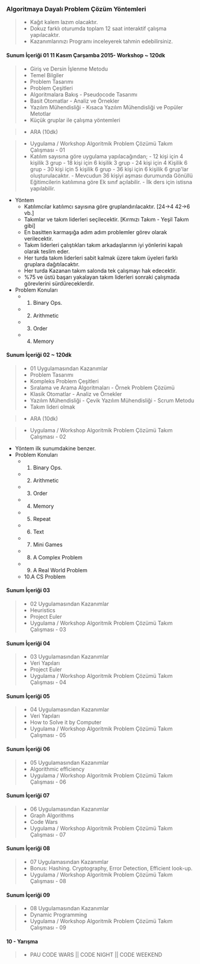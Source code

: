 ### Algoritmaya Dayalı Problem Çözüm Yöntemleri
> * Kağıt kalem lazım olacaktır.
> * Dokuz farklı oturumda toplam 12 saat interaktif çalışma yapılacaktır.
> * Kazanımlarınızı Programı inceleyerek tahmin edebilirsiniz.

#### Sunum İçeriği 01  11 Kasım Çarşamba 2015- Workshop ~ 120dk
> * Giriş ve Dersin İşlenme Metodu
> * Temel Bilgiler
> * Problem Tasarımı
> * Problem Çeşitleri
> * Algoritmalara Bakış
    - Pseudocode Tasarımı
> * Basit Otomatlar
    - Analiz ve Örnekler
> * Yazılım Mühendisliği
    - Kısaca Yazılım Mühendisliği ve Popüler Metotlar
> * Küçük gruplar ile çalışma yöntemleri

> * ARA (10dk)

> * Uygulama / Workshop  Algoritmik Problem Çözümü Takım Çalışması - 01
> * Katılım sayısına göre uygulama yapılacağından;
    - 12 kişi için 4 kişilik 3 grup
    - 18 kişi için 6 kişilik 3 grup
    - 24 kişi için 4 Kişilik 6 grup
    - 30 kişi için 5 kişilik 6 grup
    - 36 kişi için 6 kişilik 6 grup'lar oluşturulacaktır.
    - Mevcudun 36 kişiyi aşması durumunda Gönüllü Eğitimcilerin katılımına göre Ek sınıf açılabilir.
    - İlk ders için istisna yapılabilir.
  * Yöntem
    - Katılımcılar katılımcı sayısına göre gruplandırılacaktır. [24->4 42->6 vb.]
    - Takımlar ve takım liderleri seçilecektir. [Kırmızı Takım - Yeşil Takım gibi]
    - En basitten karmaşığa adım adım problemler görev olarak verilecektir.
    - Takım liderleri çalıştıkları takım arkadaşlarının iyi yönlerini kapalı olarak teslim eder.
    - Her turda takım liderleri sabit kalmak üzere takım üyeleri farklı gruplara dağıtılacaktır.
    - Her turda Kazanan takım salonda tek çalışmayı hak edecektir.
    - %75 ve üstü başarı yakalayan takım liderleri sonraki çalışmada görevlerini sürdüreceklerdir.
  * Problem Konuları
    - 1. Binary Ops.
    - 2. Arithmetic
    - 3. Order
    - 4. Memory




#### Sunum İçeriği 02  ~ 120dk
> * 01 Uygulamasından Kazanımlar
> * Problem Tasarımı
> * Kompleks Problem Çeşitleri
> * Sıralama ve Arama Algoritmaları
    - Örnek Problem Çözümü
> * Klasik Otomatlar
    - Analiz ve Örnekler
> * Yazılım Mühendisliği
    - Çevik Yazılım Mühendisliği
      - Scrum Metodu
> * Takım lideri olmak

> * ARA (10dk)

> * Uygulama / Workshop  Algoritmik Problem Çözümü Takım Çalışması - 02
  * Yöntem ilk sunumdakine benzer.
  * Problem Konuları
    - 1. Binary Ops.
    - 2. Arithmetic
    - 3. Order
    - 4. Memory
    - 5. Repeat
    - 6. Text
    - 7. Mini Games
    - 8. A Complex Problem
    - 9. A Real World Problem
    - 10.A CS Problem




#### Sunum İçeriği 03
> * 02 Uygulamasından Kazanımlar
> * Heuristics
> * Project Euler
> * Uygulama / Workshop  Algoritmik Problem Çözümü Takım Çalışması - 03



#### Sunum İçeriği 04
> * 03 Uygulamasından Kazanımlar
> * Veri Yapıları
> * Project Euler
> * Uygulama / Workshop  Algoritmik Problem Çözümü Takım Çalışması - 04



#### Sunum İçeriği 05
> * 04 Uygulamasından Kazanımlar
> * Veri Yapıları
> * How to Solve it by Computer
> * Uygulama / Workshop  Algoritmik Problem Çözümü Takım Çalışması - 05



#### Sunum İçeriği 06
> * 05 Uygulamasından Kazanımlar
> * Algorithmic efficiency
> * Uygulama / Workshop  Algoritmik Problem Çözümü Takım Çalışması - 06



#### Sunum İçeriği 07
> * 06 Uygulamasından Kazanımlar
> * Graph Algorithms
> * Code Wars
> * Uygulama / Workshop  Algoritmik Problem Çözümü Takım Çalışması - 07



#### Sunum İçeriği 08
> * 07 Uygulamasından Kazanımlar
> * Bonus: Hashing. Cryptography, Error Detection, Efficient look-up.
> * Uygulama / Workshop  Algoritmik Problem Çözümü Takım Çalışması - 08



#### Sunum İçeriği 09
> * 08 Uygulamasından Kazanımlar
> * Dynamic Programming
> * Uygulama / Workshop  Algoritmik Problem Çözümü Takım Çalışması - 09


#### 10 - Yarışma
> * PAU CODE WARS || CODE NIGHT || CODE WEEKEND
